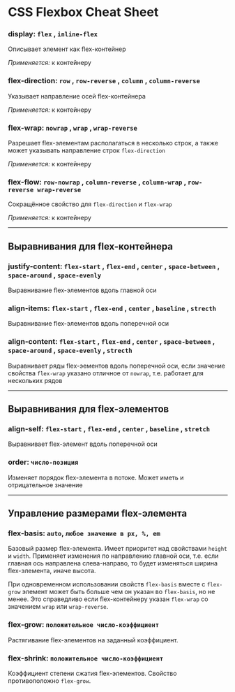 # CSS Flexbox Cheat Sheet

### display: `flex` , `inline-flex`

Описывает элемент как flex-контейнер

*Применяется:* к контейнеру

### flex-direction: `row` , `row-reverse` , `column` , `column-reverse`

Указывает направление осей flex-контейнера

*Применяется:* к контейнеру

### flex-wrap: `nowrap` , `wrap` , `wrap-reverse`

Разрешает flex-элементам располагаться в несколько строк, а также может указывать направление строк `flex-direction`

*Применяется:* к контейнеру

### flex-flow: `row-nowrap` , `column-reverse` , `column-wrap` , `row-reverse wrap-reverse`

Сокращённое свойство для `flex-direction` и `flex-wrap`

*Применяется:* к контейнеру

---

## Выравнивания для flex-контейнера

### justify-content: `flex-start` , `flex-end` , `center` , `space-between` , `space-around` , `space-evenly`

Выравнивание flex-элементов вдоль главной оси

### align-items: `flex-start` , `flex-end` , `center` , `baseline` , `strecth`

Выравнивание flex-элементов вдоль поперечной оси

### align-content: `flex-start` , `flex-end` , `center` , `space-between` , `space-around` , `space-evenly` , `strecth`

Выравнивает ряды flex-эементов вдоль поперечной оси, если значение свойства `flex-wrap` указано отличное от `nowrap`, т.е. работает для нескольких рядов

---

## Выравнивания для flex-элементов

### align-self: `flex-start` , `flex-end` , `center` , `baseline` , `stretch`

Выравнивает flex-элемент вдоль поперечной оси

### order: `число-позиция`

Изменяет порядок flex-элемента в потоке. Может иметь и отрицательное значение

---

## Управление размерами flex-элемента

### flex-basis: `auto`, `любое значение в px, %, em`

Базовый размер flex-элемента. Имеет приоритет над свойствами `height` и `width`. Применяет изменения по направлению главной оси, т.е. если главная ось направлена слева-направо, то будет изменяться ширина flex-элемента, иначе высота.

При одновременном использовании свойств `flex-basis` вместе с `flex-grow` элемент может быть больше чем он указан во `flex-basis`, но не менее. Это справедливо если flex-контейнеру указан `flex-wrap` со значением `wrap` или `wrap-reverse`.

### flex-grow: `положительное число-коэффициент`

Растягивание flex-элементов на заданный коэффициент.

### flex-shrink: `положительное число-коэффициент`

Коэффициент степени сжатия flex-элементов. Свойство противоположно `flex-grow`.
